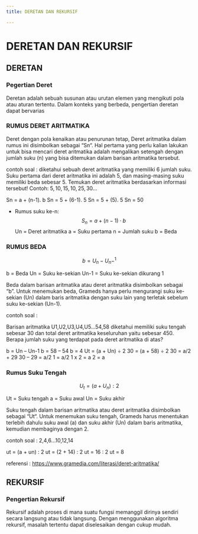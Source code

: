 ```yaml
---
title: DERETAN DAN REKURSIF

---
```


# DERETAN DAN REKURSIF 

## DERETAN 

### Pegertian Deret
Deretan adalah sebuah susunan atau urutan elemen yang mengikuti pola atau aturan tertentu. Dalam konteks yang berbeda, pengertian deretan dapat bervarias

### RUMUS DERET ARITMATIKA
Deret dengan pola kenaikan atau penurunan tetap, Deret aritmatika dalam rumus ini disimbolkan sebagai “Sn“. Hal pertama yang perlu kalian lakukan untuk bisa mencari deret aritmatika adalah mengalikan setengah dengan jumlah suku (n) yang bisa ditemukan dalam barisan aritmatika tersebut.

contoh soal :
diketahui sebuah deret aritmatika yang memiliki 6 jumlah suku. Suku pertama dari deret aritmatika ini adalah 5, dan masing-masing suku memiliki beda sebesar 5. Temukan deret aritmatika berdasarkan informasi tersebut!
Contoh: $5,10,15,10,25,30 \ldots$

Sn = a + (n-1). b
Sn = 5 + (6-1). 5
Sn = 5 + (5). 5
Sn = 50

- Rumus suku ke-n:
$$
S_n=a+(n-1) \cdot b
$$
Un = Deret aritmatika
a = Suku pertama
n = Jumlah suku
b = Beda


### RUMUS BEDA

$$
b=U_n - U_n-^1
$$

b = Beda
Un = Suku ke-sekian
Un-1 = Suku ke-sekian dikurang 1

Beda dalam barisan aritmatika atau deret aritmatika disimbolkan sebagai “b”. Untuk menemukan beda, Grameds hanya perlu mengurangi suku ke-sekian (Un) dalam baris aritmatika dengan suku lain yang terletak sebelum suku ke-sekian (Un-1).

contoh soal : 

Barisan aritmatika U1,U2,U3,U4,U5…54,58 diketahui memiliki suku tengah sebesar 30 dan total deret aritmatika keseluruhan yaitu sebesar 450. Berapa jumlah suku yang terdapat pada deret aritmatika di atas?

b = Un – Un-1
b = 58 – 54
b = 4
Ut = (a + Un) ÷ 2
30 = (a + 58) ÷ 2
30 = a/2 + 29
30 – 29 = a/2
1 = a/2
1 x 2 = a
2 = a


### Rumus Suku Tengah
$$
U_t = (a + U_n): 2
$$

Ut = Suku tengah
a = Suku awal
Un = Suku akhir

Suku tengah dalam barisan aritmatika atau deret aritmatika disimbolkan sebagai “Ut“. Untuk menemukan suku tengah, Grameds harus menentukan terlebih dahulu suku awal (a) dan suku akhir (Un) dalam baris aritmatika, kemudian membaginya dengan 2.

contoh soal : 2,4,6...10,12,14

ut = (a + un) : 2
ut = (2 + 14) : 2
ut = 16 : 2
ut = 8

referensi : https://www.gramedia.com/literasi/deret-aritmatika/

## REKURSIF

### Pengertian Rekursif
Rekursif adalah proses di mana suatu fungsi memanggil dirinya sendiri secara langsung atau tidak langsung. Dengan menggunakan algoritma rekursif, masalah tertentu dapat diselesaikan dengan cukup mudah.

